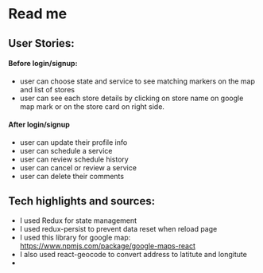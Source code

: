 # Read me
## User Stories:
#### Before login/signup:
- user can choose state and service to see matching markers on the map and list of stores
- user can see each store details by clicking on store name on google map mark or on the store card on right side.

#### After login/signup 
- user can update their profile info
- user can schedule a service
- user can review schedule history
- user can cancel or review a service
- user can delete their comments


## Tech highlights and sources:
- I used Redux for state management
- I used redux-persist to prevent data reset when reload page
- I used this library for google map: https://www.npmjs.com/package/google-maps-react
- I also used react-geocode to convert address to latitute and longitute
- 




